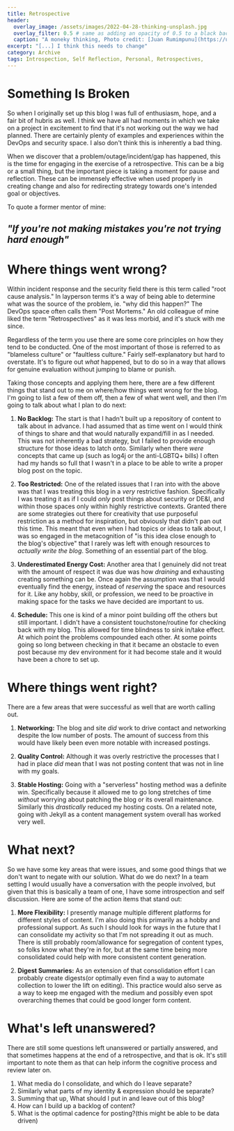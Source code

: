 ```yaml
---
title: Retrospective
header:
  overlay_image: /assets/images/2022-04-28-thinking-unsplash.jpg
  overlay_filter: 0.5 # same as adding an opacity of 0.5 to a black background
  caption: "A moneky thinking, Photo credit: [Juan Rumimpunu](https://unsplash.com/@earbiscuits) on [**Unsplash**](https://unsplash.com)"
excerpt: "[...] I think this needs to change"
category: Archive
tags: Introspection, Self Reflection, Personal, Retrospectives, 
---
```

  
# Something Is Broken
So when I originally set up this blog I was full of enthusiasm, hope, and a fair bit of hubris as well. I think we have all had moments in which we take on a project in excitement to find that it's not working out the way we had planned. There are certainly plenty of examples and experiences within the DevOps and security space. I also don't think this is inherently a bad thing. 

When we discover that a problem/outage/incident/gap has happened, this is the time for engaging in the exercise of a retrospective. This can be a big or a small thing, but the important piece is taking a moment for pause and reflection. These can be immensely effective when used properly in creating change and also for redirecting strategy towards one's intended goal or objectives. 

To quote a former mentor of mine:

## _"If you're not making mistakes you're not trying hard enough"_

# Where things went wrong?
Within incident response and the security field there is this term called "root cause analysis." In layperson terms it's a way of being able to determine what was the source of the problem, ie. "why did this happen?" The DevOps space often calls them "Post Mortems." An old colleague of mine liked the term "Retrospectives" as it was less morbid, and it's stuck with me since. 

Regardless of the term you use there are some core principles on how they tend to be conducted. One of the most important of those is referred to as "blameless culture" or "faultless culture." Fairly self-explanatory but hard to overstate. It's to figure out _what_ happened, but to do so in a way that allows for genuine evaluation without jumping to blame or punish. 

Taking those concepts and applying them here, there are a few different things that stand out to me on where/how things went wrong for the blog. I'm going to list a few of them off, then a few of what went well, and then I'm going to talk about what I plan to do next:

1. **No Backlog:** The start is that I hadn't built up a repository of content to talk about in advance. I had assumed that as time went on I would think of things to share and that would naturally expand/fill in as I needed. This was not inherently a bad strategy, but I failed to provide enough structure for those ideas to latch onto. Similarly when there _were_ concepts that came up (such as log4j or the anti-LGBTQ+ bills) I often had my hands so full that I wasn't in a place to be able to write  a proper blog post on the topic.

2. **Too Restricted:** One of the related issues that I ran into with the above was that I was treating this blog in a _very_ restrictive fashion. Specifically I was treating it as if I could _only_ post things about security or DE&I, and within those spaces only within highly restrictive contexts. Granted there are some strategies out there for creativity that use purposeful restriction as a method for inspiration, but obviously that didn't pan out this time. This meant that even when I had topics or ideas to talk about, I was so engaged in the metacognition of "is this idea close enough to the blog's objective" that I rarely was left with enough resources to _actually write the blog_. Something of an essential part of the blog.

3. **Underestimated Energy Cost:** Another area that I genuinely did not treat with the amount of respect it was due was how _draining_ and exhausting creating something can be. Once again the assumption was that I would eventually find the energy, instead of _reserving_ the space and resources for it. Like any hobby, skill, or profession, we need to be proactive in making space for the tasks we have decided are important to us.

4. **Schedule:** This one is kind of a minor point building off the others but still important. I didn't have a consistent touchstone/routine for checking back with my blog. This allowed for time blindness to sink in/take effect. At which point the problems compounded each other. At some points going so long between checking in that it became an obstacle to even post because my dev environment for it had become stale and it would have been a chore to set up.

# Where things went right?
There are a few areas that were successful as well that are worth calling out. 

1. **Networking:** The blog and site _did_ work to drive contact and networking despite the low number of posts. The amount of success from this would have likely been even more notable with increased postings. 

2. **Quality Control:** Although it was overly restrictive the processes that I had in place _did_ mean that I was not posting content that was not in line with my goals.

3. **Stable Hosting:** Going with a "serverless" hosting method was a definite win. Specifically because it allowed me to go long stretches of time _without_ worrying about patching the blog or its overall maintenance. Similarly this _drastically_ reduced my hosting costs. On a related note, going with Jekyll as a content management system overall has worked very well.

# What next?
So we have some key areas that were issues, and some good things that we don't want to negate with our solution. What do we do next? In a team setting I would usually have a conversation with the people involved, but given that this is basically a team of one, I have some introspection and self discussion. Here are some of the action items that stand out:

1. **More Flexibility:** I presently manage multiple different platforms for different styles of content. I'm also doing this primarily as a hobby and professional support. As such I should look for ways in the future that I can consolidate my activity so that I'm not spreading it out as much. There is still probably room/allowance for segregation of content types, so folks know what they're in for, but at the same time being more consolidated could help with more consistent content generation. 

2. **Digest Summaries:** As an extension of that consolidation effort I can probably create digests(or optimally even find a way to automate collection to lower the lift on editing). This practice would also serve as a way to keep me engaged with the medium and possibly even spot overarching themes that could be good longer form content. 

# What's left unanswered?
There are still some questions left unanswered or partially answered, and that sometimes happens at the end of a retrospective, and that is ok. It's still important to note them as that can help inform the cognitive process and review later on. 

1. What media do I consolidate, and which do I leave separate? 
2. Similarly what parts of my identity & expression should be separate?
3. Summing that up, What should I put in and leave out of this blog?
4. How can I build up a backlog of content?
5. What is the optimal cadence for posting?(this might be able to be data driven)